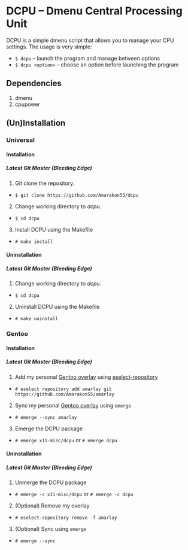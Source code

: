 # DCPU – Dmenu Central Processing Unit

DCPU is a simple dmenu script that allows you to manage your CPU settings.
The usage is very simple:
* `$ dcpu` – launch the program and manage between options
* `$ dcpu <option>` – choose an option before launching the program

## Dependencies
1. dmenu
1. cpupower

## (Un)Installation
### Universal
#### Installation
##### Latest Git Master (Bleeding Edge)
1. Git clone the repository.
* `$ git clone https://github.com/Amarakon55/dcpu`
2. Change working directory to *dcpu*.
* `$ cd dcpu`
3. Install DCPU using the Makefile
* `# make install`
#### Uninstallation
##### Latest Git Master (Bleeding Edge)
1. Change working directory to *dcpu*.
* `$ cd dcpu`
2. Uninstall DCPU using the Makefile
* `# make uninstall`

### Gentoo
#### Installation
##### Latest Git Master (Bleeding Edge)
1. Add my personal [Gentoo overlay](https://github.com/Amarakon55/amarlay) using [eselect-repository](https://packages.gentoo.org/packages/app-eselect/eselect-repository)
* `# eselect repository add amarlay git https://github.com/Amarakon55/amarlay`
2. Sync my personal [Gentoo overlay](https://github.com/Amarakon55/amarlay) using `emerge`
* `# emerge --sync amarlay`
3. Emerge the DCPU package
* `# emerge x11-misc/dcpu` or `# emerge dcpu`
#### Uninstallation
##### Latest Git Master (Bleeding Edge)
1. Unmerge the DCPU package
* `# emerge -c x11-misc/dcpu` or `# emerge -c dcpu`
2. (Optional) Remove my overlay
* `# eselect-repository remove -f amarlay`
3. (Optional) Sync using `emerge`
* `# emerge --sync`
